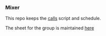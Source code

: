 ### Mixer

This repo keeps the [calls](./calls.js) script and schedule.

The sheet for the group is maintained [here](https://docs.google.com/spreadsheets/d/1j0smVu6HX1EUn4IeUaJc5uGgPhq3wcNANvbEcZR4aIg/edit#gid=0)

